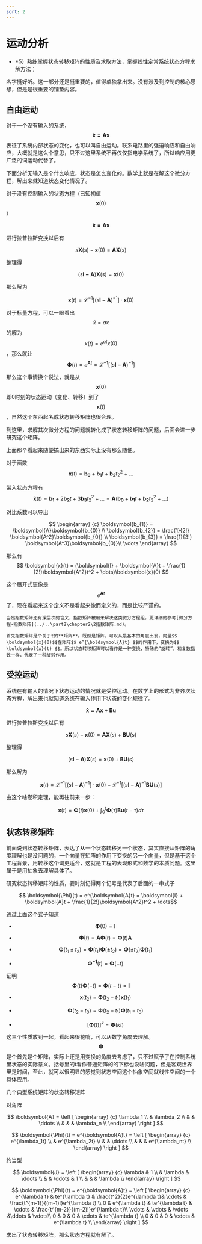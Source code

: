 ```yaml
---
sort: 2
---
```


# 运动分析


- *5）熟练掌握状态转移矩阵的性质及求取方法，掌握线性定常系统状态方程求解方法；

名字挺好听。这一部分还是挺重要的，值得单独拿出来。没有涉及到控制的核心思想，但是是很重要的铺垫内容。


## 自由运动


对于一个没有输入的系统，$$ \boldsymbol{\dot{x} = Ax}  $$表征了系统内部状态的变化，也可以叫自由运动。联系电路里的强迫响应和自由响应，大概就是这么个意思，只不过这里系统不再仅仅指电学系统了，所以响应用更广泛的词运动代替了。

下面分析无输入是个什么响应，状态是怎么变化的。数学上就是在解这个微分方程，解出来就知道状态变化情况了。

对于没有控制输入的状态方程（已知初值$$ \boldsymbol{x}(0) $$）

$$ \boldsymbol{\dot{x} = Ax}  $$

进行拉普拉斯变换以后有

$$ s\boldsymbol{X}(s) - \boldsymbol{x}(0)= \boldsymbol{AX}(s) $$

整理得

$$ (s\boldsymbol{I-A})\boldsymbol{X}(s) = \boldsymbol{x}(0) $$

那么解为

$$ \boldsymbol{x}(t) = \mathscr{L}^{-1}[(s\boldsymbol{I-A})^{-1}] \cdot \boldsymbol{x}(0) $$

对于标量方程，可以一眼看出$$ \dot{x} = ax $$的解为$$ x(t) = e^{at}x(0) $$，那么就让$$ \boldsymbol{\Phi}(t) =  e^{\boldsymbol{A}t} = \mathscr{L}^{-1}[(s\boldsymbol{I-A})^{-1}] $$

那么这个事情换个说法，就是从$$ \boldsymbol{x}(0) $$即0时刻的状态运动（变化、转移）到了$$\boldsymbol{x}(t)$$ ，自然这个东西起名成状态转移矩阵也很合理。

到这里，求解其次微分方程的问题就转化成了状态转移矩阵的问题，后面会进一步研究这个矩阵。

上面那个看起来随便搞出来的东西实际上没有那么随便。

对于函数
$$ \boldsymbol{x}(t) = \boldsymbol{b_{0}} + \boldsymbol{b_{1}}t + \boldsymbol{b_{2}}t_2^2 + \dots $$

带入状态方程有
$$ \boldsymbol{\dot{x}}(t) = \boldsymbol{b_{1}} + 2\boldsymbol{b_{2}}t + 3\boldsymbol{b_{3}}t_2^2 + \dots = \boldsymbol{A}(\boldsymbol{b_{0}} + \boldsymbol{b_{1}}t + \boldsymbol{b_{2}}t_2^2 + \dots)$$

对比系数可以导出

$$
\begin{array} {c}
\boldsymbol{b_{1}} = \boldsymbol{A}\boldsymbol{b_{0}} \\
\boldsymbol{b_{2}} = \frac{1}{2!} \boldsymbol{A^2}\boldsymbol{b_{0}} \\ 
\boldsymbol{b_{3}} = \frac{1}{3!} \boldsymbol{A^3}\boldsymbol{b_{0}}\\
\vdots
\end{array}
$$

那么有
$$ \boldsymbol{x}(t) = (\boldsymbol{I} + \boldsymbol{A}t + \frac{1}{2!}\boldsymbol{A^2}t^2 + \dots)\boldsymbol{x}(0) $$

这个展开式更像是$$ e^{\boldsymbol{A}t} $$了，现在看起来这个定义不是看起来像而定义的，而是比较严谨的。

```tip
当然指数矩阵还有深层次的含义，指数矩阵被用来解决这类微分方程组，更详细的参考[微分方程-指数矩阵](../..\part2\chapter2\2指数矩阵.md)。

首先指数矩阵是个关于t的**矩阵**。既然是矩阵，可以从最基本的角度出发，向量$$ \boldsymbol{x}(0)$$在矩阵$$ e^{\boldsymbol{A}t} $$的作用下，变换为$$ \boldsymbol{x}(t) $$。所以状态转移矩阵可以看作是一种变换，特殊的“旋转”，和复数指数一样，代表了一种旋转作用。
```


## 受控运动

系统在有输入的情况下状态运动的情况就是受控运动。在数学上的形式为非齐次状态方程，解出来也就知道系统在输入作用下状态的变化规律了。

$$ \boldsymbol{\dot{x} = Ax +Bu}  $$

进行拉普拉斯变换以后有

$$ s\boldsymbol{X}(s) - \boldsymbol{x}(0)= \boldsymbol{AX}(s) + \boldsymbol{BU}(s)$$

整理得

$$ (s\boldsymbol{I-A})\boldsymbol{X}(s) = \boldsymbol{x}(0) + \boldsymbol{BU}(s)$$

那么解为

$$ \boldsymbol{x}(t) = \mathscr{L}^{-1}[(s\boldsymbol{I-A})^{-1}] \cdot \boldsymbol{x}(0) + \mathscr{L}^{-1}[(s\boldsymbol{I-A})^{-1}\boldsymbol{BU}(s)] $$


由这个啥卷积定理，能再往前来一步：

$$ \boldsymbol{x}(t) = \boldsymbol{\Phi}(t)\boldsymbol{x}(0)  + \int_{0}^{t} \boldsymbol{\Phi}(\tau)\boldsymbol{Bu}(t-\tau)d\tau $$


## 状态转移矩阵

前面说到状态转移矩阵，表达了从一个状态转移另一个状态，其实直接从矩阵的角度理解也是没问题的，一个向量在矩阵的作用下变换的另一个向量，但是基于这个工程背景，用转移这个词更适合，这就是工程的表现形式和数学的本质问题。这里属于是用抽象去理解具体了。  

研究状态转移矩阵的性质，要时刻记得两个记号是代表了后面的一串式子

$$ \boldsymbol{\Phi}(t) =  e^{\boldsymbol{A}t} = \boldsymbol{I} + \boldsymbol{A}t + \frac{1}{2!}\boldsymbol{A^2}t^2 + \dots$$

通过上面这个式子知道

- $$ \boldsymbol{\Phi}(0) = \boldsymbol{I} $$

- $$ \boldsymbol{\dot{\Phi}}(t) = \boldsymbol{A\Phi}(t) = \boldsymbol{\Phi}(t)\boldsymbol{A} $$

- $$ \boldsymbol{\Phi}(t_1 \pm t_2) = \boldsymbol{\Phi}(t_1)  \boldsymbol{\Phi}(\pm t_2) = \boldsymbol{\Phi}(\pm t_2)\boldsymbol{\Phi}(t_1)  $$

- $$ \boldsymbol{\Phi^{-1}}(t) = \boldsymbol{\Phi}(-t) $$

证明$$ \boldsymbol{\Phi}(t)\boldsymbol{\Phi}(-t) = \boldsymbol{\Phi}(t-t) = \boldsymbol{I} $$


- $$ \boldsymbol{x}(t_2) = \boldsymbol{\Phi}(t_2 - t_1) \boldsymbol{x}(t_1) $$

- $$ \boldsymbol{\Phi}(t_2 - t_0) = \boldsymbol{\Phi}(t_2 - t_1)\boldsymbol{\Phi}(t_1 - t_0) $$

- $$ [\boldsymbol{\Phi}(t)]^k = \boldsymbol{\Phi}(kt) $$

这三个性质放到一起，看起来很花哨，可以从数学角度去理解。$$\boldsymbol{\Phi}$$是个首先是个矩阵，实际上还是用变换的角度去考虑了，只不过赋予了在控制系统里状态的实际意义。括号里的t看作普通矩阵的的下标也没啥问题，但是客观世界里是时间，至此，就可以很明显的感觉到状态空间这个抽象空间就线性空间的一个具体应用。


几个典型系统矩阵的状态转移矩阵

对角阵

$$
\boldsymbol{A} = 
\left [ \begin{array} {c}
\lambda_1   \\  
   & \lambda_2  \\  
   &  & \ddots \\
    &  &  & \lambda_n \\
\end{array} \right ]
$$

$$
\boldsymbol{\Phi}(t) =  e^{\boldsymbol{A}t} =
\left [ \begin{array} {c}
e^{\lambda_1t}   \\  
   & e^{\lambda_2t}  \\  
   &  & \ddots \\
    &  &  & e^{\lambda_nt} \\
\end{array} \right ]
$$

约当型

$$
\boldsymbol{J} = 
\left [ \begin{array} {c}
\lambda & 1   \\  
   & \lambda  & \ddots \\  
   &  & \ddots & 1 \\
    &  &  & \lambda \\
\end{array} \right ]
$$

$$
\boldsymbol{\Phi}(t) =  e^{\boldsymbol{A}t} =
\left [ \begin{array} {c}
e^{\lambda t} &  te^{\lambda t} &  \frac{t^2}{2}e^{\lambda t}& \cdots &  \frac{t^{m-1}}{(m-1)!}e^{\lambda t} \\  
0  & e^{\lambda t}  &  te^{\lambda t} & \cdots &  \frac{t^{m-2}}{(m-2)!}e^{\lambda t}\\  
\vdots & \vdots & \vdots &\ddots & \vdots\\
0  & 0 & 0 & \cdots &  te^{\lambda t} \\
0  & 0 & 0 & \cdots & e^{\lambda t} \\
\end{array} \right ]
$$


求出了状态转移矩阵，那么状态方程就有解了。
